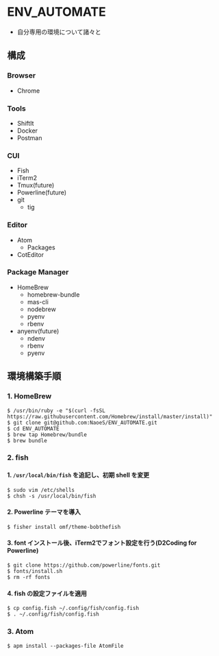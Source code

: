 # ENV_AUTOMATE
- 自分専用の環境について諸々と

## 構成
### Browser
- Chrome

### Tools
- ShiftIt
- Docker
- Postman

### CUI
- Fish
- iTerm2
- Tmux(future)
- Powerline(future)
- git
  * tig

### Editor
- Atom
  * Packages
- CotEditor

### Package Manager
- HomeBrew
  * homebrew-bundle
  * mas-cli
  * nodebrew
  * pyenv
  * rbenv
- anyenv(future)
  * ndenv
  * rbenv
  * pyenv

## 環境構築手順
### 1. HomeBrew
```
$ /usr/bin/ruby -e "$(curl -fsSL https://raw.githubusercontent.com/Homebrew/install/master/install)"
$ git clone git@github.com:NaoeS/ENV_AUTOMATE.git
$ cd ENV_AUTOMATE
$ brew tap Homebrew/bundle
$ brew bundle
```

### 2. fish
#### 1. `/usr/local/bin/fish` を追記し、初期 shell を変更
```
$ sudo vim /etc/shells
$ chsh -s /usr/local/bin/fish
```

#### 2. Powerline テーマを導入
```
$ fisher install omf/theme-bobthefish
```

#### 3. font インストール後、iTerm2でフォント設定を行う(D2Coding for Powerline)
```
$ git clone https://github.com/powerline/fonts.git
$ fonts/install.sh
$ rm -rf fonts
```

#### 4. fish の設定ファイルを適用
```
$ cp config.fish ~/.config/fish/config.fish
$ . ~/.config/fish/config.fish
```

### 3. Atom
```
$ apm install --packages-file AtomFile
```
